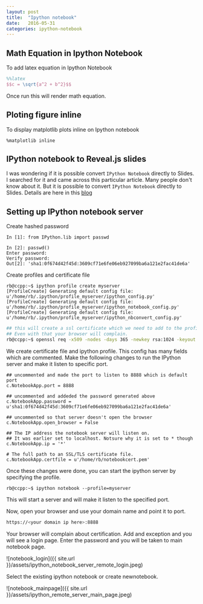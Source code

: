```yaml
---
layout: post
title:  "Ipython notebook"
date:   2016-05-31
categories: ipython-notebook
---
```


## Math Equation in Ipython Notebook

To add latex equation in Ipython Notebook  

```latex
%%latex
$$c = \sqrt{a^2 + b^2}$$
```

Once run this will render math equation.




## Ploting figure inline

To display matplotlib plots inline on Ipython notebook

```ipython
%matplotlib inline
```



## IPython notebook to Reveal.js slides

I was wondering if it is possible convert `IPython Notebook` 
directly to Slides. I searched for it and came across 
this particular article. Many people don't know about it. 
But it is possible to convert `IPython Notebook` directly to 
Slides. Details are here in this 
[blog](http://www.damian.oquanta.info/posts/make-your-slides-with-ipython.html)


## Setting up IPython notebook server

Create hashed password

```ipython
In [1]: from IPython.lib import passwd

In [2]: passwd()
Enter password: 
Verify password: 
Out[2]: 'sha1:0f674d42f45d:3609cf71e6fe06eb927099ba6a121e2fac41de6a'
```

Create profiles and certificate file

```ipython
rb@ccpp:~$ ipython profile create myserver
[ProfileCreate] Generating default config file: u'/home/rb/.ipython/profile_myserver/ipython_config.py'
[ProfileCreate] Generating default config file: u'/home/rb/.ipython/profile_myserver/ipython_notebook_config.py'
[ProfileCreate] Generating default config file: u'/home/rb/.ipython/profile_myserver/ipython_nbconvert_config.py'
```

```bash
## this will create a ssl certificate which we need to add to the profile.
## Even with that your browser will complain.
rb@ccpp:~$ openssl req -x509 -nodes -days 365 -newkey rsa:1024 -keyout notebookcert.pem -out notebookcert.pem
```
We create certificate file and ipython profile. This config has many fields which are commented.
Make the following changes to run the IPython server and make it listen to specific port.

```ipython
## uncommented and made the port to listen to 8888 which is default port
c.NotebookApp.port = 8888

## uncommented and addeded the password generated above
c.NotebookApp.password = u'sha1:0f674d42f45d:3609cf71e6fe06eb927099ba6a121e2fac41de6a'

## uncommented so that server doesn't open the browser
c.NotebookApp.open_browser = False

## The IP address the notebook server will listen on.
## It was earlier set to localhost. Notsure why it is set to * though                                                                                           
c.NotebookApp.ip = '*'

# The full path to an SSL/TLS certificate file.                                                                                                
c.NotebookApp.certfile = u'/home/rb/notebookcert.pem'
```

Once these changes were done, you can start the ipython server by specifying the profile.

```ipython
rb@ccpp:~$ ipython notebook --profile=myserver
```

This will start a server and will make it listen to the specified port.

Now, open your browser and use your domain name and point it to port.

```bash
https://<your domain ip here>:8888
```

Your browser will complain about certification. Add and exception and you will see a login page.
Enter the password and you will be taken to main notebook page.

![notebook_login]({{ site.url }}/assets/ipython_notebook_server_remote_login.jpeg)

Select the existing ipython notebook or create newnotebook.

![notebook_mainpage]({{ site.url }}/assets/ipython_remote_server_main_page.jpeg)